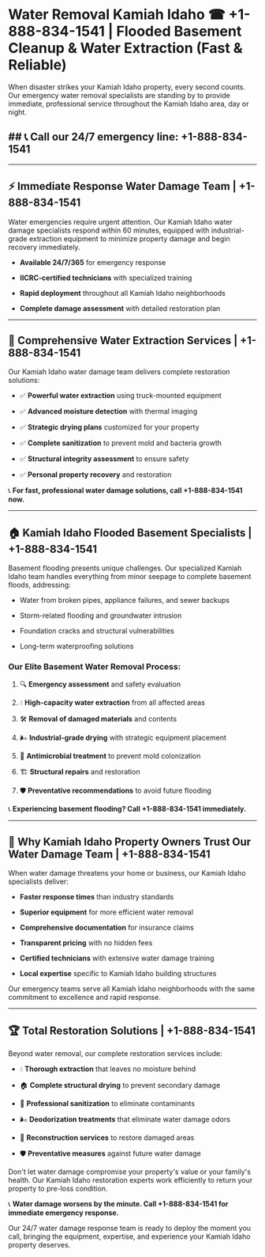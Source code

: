 # Water Removal Kamiah Idaho ☎ +1-888-834-1541 | Flooded Basement Cleanup & Water Extraction (Fast & Reliable)


When disaster strikes your Kamiah Idaho property, every second counts. Our emergency water removal specialists are standing by to provide immediate, professional service throughout the Kamiah Idaho area, day or night.

## ## 📞 **Call our 24/7 emergency line: +1-888-834-1541**

---

## ⚡ Immediate Response Water Damage Team | +1-888-834-1541

Water emergencies require urgent attention. Our Kamiah Idaho water damage specialists respond within 60 minutes, equipped with industrial-grade extraction equipment to minimize property damage and begin recovery immediately.

* **Available 24/7/365** for emergency response
* **IICRC-certified technicians** with specialized training
* **Rapid deployment** throughout all Kamiah Idaho neighborhoods
* **Complete damage assessment** with detailed restoration plan

---

## 🌊 Comprehensive Water Extraction Services | +1-888-834-1541

Our Kamiah Idaho water damage team delivers complete restoration solutions:

- ✅ **Powerful water extraction** using truck-mounted equipment
- ✅ **Advanced moisture detection** with thermal imaging
- ✅ **Strategic drying plans** customized for your property
- ✅ **Complete sanitization** to prevent mold and bacteria growth
- ✅ **Structural integrity assessment** to ensure safety
- ✅ **Personal property recovery** and restoration

📞 **For fast, professional water damage solutions, call +1-888-834-1541 now.**

---

## 🏠 Kamiah Idaho Flooded Basement Specialists | +1-888-834-1541

Basement flooding presents unique challenges. Our specialized Kamiah Idaho team handles everything from minor seepage to complete basement floods, addressing:

* Water from broken pipes, appliance failures, and sewer backups
* Storm-related flooding and groundwater intrusion
* Foundation cracks and structural vulnerabilities
* Long-term waterproofing solutions

### Our Elite Basement Water Removal Process:

1. 🔍 **Emergency assessment** and safety evaluation
2. 💧 **High-capacity water extraction** from all affected areas
3. 🛠️ **Removal of damaged materials** and contents
4. 🌬️ **Industrial-grade drying** with strategic equipment placement
5. 🧪 **Antimicrobial treatment** to prevent mold colonization
6. 🏗️ **Structural repairs** and restoration
7. 🛡️ **Preventative recommendations** to avoid future flooding

📞 **Experiencing basement flooding? Call +1-888-834-1541 immediately.**

---

## 💯 Why Kamiah Idaho Property Owners Trust Our Water Damage Team | +1-888-834-1541

When water damage threatens your home or business, our Kamiah Idaho specialists deliver:

* **Faster response times** than industry standards
* **Superior equipment** for more efficient water removal
* **Comprehensive documentation** for insurance claims
* **Transparent pricing** with no hidden fees
* **Certified technicians** with extensive water damage training
* **Local expertise** specific to Kamiah Idaho building structures

Our emergency teams serve all Kamiah Idaho neighborhoods with the same commitment to excellence and rapid response.

---

## 🏆 Total Restoration Solutions | +1-888-834-1541

Beyond water removal, our complete restoration services include:

- 💧 **Thorough extraction** that leaves no moisture behind
- 🏠 **Complete structural drying** to prevent secondary damage
- 🧼 **Professional sanitization** to eliminate contaminants
- 🌬️ **Deodorization treatments** that eliminate water damage odors
- 🔧 **Reconstruction services** to restore damaged areas
- 🛡️ **Preventative measures** against future water damage

Don't let water damage compromise your property's value or your family's health. Our Kamiah Idaho restoration experts work efficiently to return your property to pre-loss condition.

📞 **Water damage worsens by the minute. Call +1-888-834-1541 for immediate emergency response.**

Our 24/7 water damage response team is ready to deploy the moment you call, bringing the equipment, expertise, and experience your Kamiah Idaho property deserves.